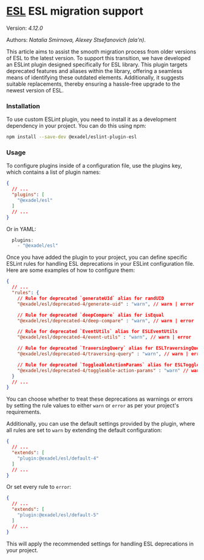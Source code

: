 # [ESL](../../../) ESL migration support

Version: *4.12.0*

Authors: *Natalia Smirnova, Alexey Stsefanovich (ala'n)*.

<a name="intro"></a>

This article aims to assist the smooth migration process from older versions of ESL to the latest version. To support this transition, we have developed an ESLint plugin designed specifically for ESL library. This plugin targets deprecated features and aliases within the library, offering a seamless means of identifying these outdated elements. Additionally, it suggests suitable replacements, thereby ensuring a hassle-free upgrade to the newest version of ESL.

### Installation
To use custom ESLint plugin, you need to install it as a development dependency in your project. You can do this using npm:

```bash
npm install --save-dev @exadel/eslint-plugin-esl
```

### Usage
To configure plugins inside of a configuration file, use the plugins key, which contains a list of plugin names:

```json
{
  // ...
  "plugins": [
    "@exadel/esl"
  ]
  // ...
}
```

Or in YAML:
```js
  plugins: 
    - "@exadel/esl"
```

Once you have added the plugin to your project, you can define specific ESLint rules for handling ESL deprecations in your ESLint configuration file. Here are some examples of how to configure them:

```json
{
  // ...
  "rules": {
    // Rule for deprecated `generateUId` alias for randUID
    "@exadel/esl/deprecated-4/generate-uid" : "warn", // warn | error

    // Rule for deprecated `deepCompare` alias for isEqual
    "@exadel/esl/deprecated-4/deep-compare" : "warn", // warn | error

    // Rule for deprecated `EventUtils` alias for ESLEventUtils
    "@exadel/esl/deprecated-4/event-utils" : "warn", // warn | error

    // Rule for deprecated `TraversingQuery` alias for ESLTraversingQuery
    "@exadel/esl/deprecated-4/traversing-query" : "warn", // warn | error

    // Rule for deprecated `ToggleableActionParams` alias for ESLToggleableActionParams
    "@exadel/esl/deprecated-4/toggleable-action-params" : "warn" // warn | error
  }
  // ...
}
```

You can choose whether to treat these deprecations as warnings or errors by setting the rule values to either `warn` or `error` as per your project's requirements.

Additionally, you can use the default settings provided by the plugin, where all rules are set to `warn` by extending the default configuration:

```json
{
  // ...
  "extends": [
    "plugin:@exadel/esl/default-4"
  ]
  // ...
}
```

Or set every rule to `error`:

```json
{
  // ...
  "extends": [
    "plugin:@exadel/esl/default-5"
  ]
  // ...
}
```

This will apply the recommended settings for handling ESL deprecations in your project.

